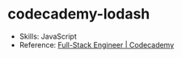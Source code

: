 # codecademy-lodash
- Skills:  JavaScript
- Reference: [Full-Stack Engineer | Codecademy](codecademy.com/paths/full-stack-engineer-career-path/tracks/fscp-javascript-syntax-part-ii/modules/fecp-practice-javascript-syntax-arrays-loops-objects-iterators/projects/lodash)

